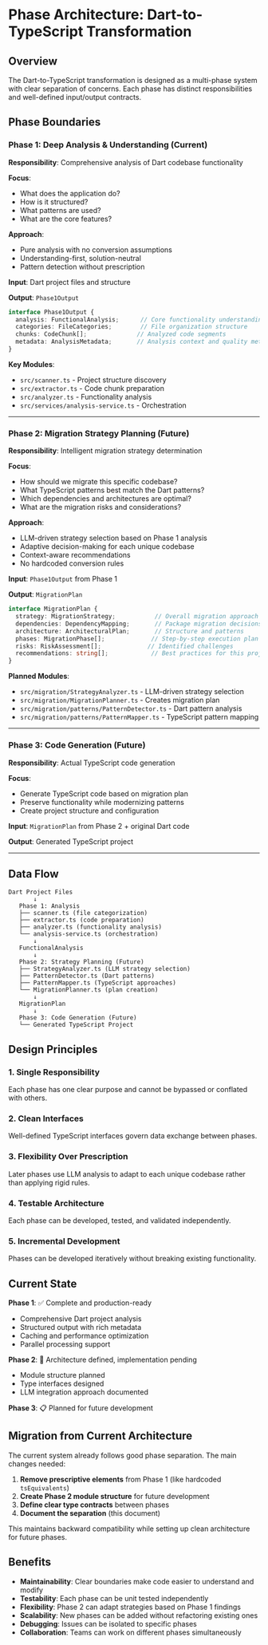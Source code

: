 # Phase Architecture: Dart-to-TypeScript Transformation

## Overview

The Dart-to-TypeScript transformation is designed as a multi-phase system with clear separation of concerns. Each phase has distinct responsibilities and well-defined input/output contracts.

## Phase Boundaries

### Phase 1: Deep Analysis & Understanding (Current)

**Responsibility**: Comprehensive analysis of Dart codebase functionality

**Focus**: 
- What does the application do?
- How is it structured?
- What patterns are used?
- What are the core features?

**Approach**:
- Pure analysis with no conversion assumptions
- Understanding-first, solution-neutral
- Pattern detection without prescription

**Input**: Dart project files and structure

**Output**: `Phase1Output`
```typescript
interface Phase1Output {
  analysis: FunctionalAnalysis;      // Core functionality understanding
  categories: FileCategories;        // File organization structure  
  chunks: CodeChunk[];              // Analyzed code segments
  metadata: AnalysisMetadata;       // Analysis context and quality metrics
}
```

**Key Modules**:
- `src/scanner.ts` - Project structure discovery
- `src/extractor.ts` - Code chunk preparation
- `src/analyzer.ts` - Functionality analysis
- `src/services/analysis-service.ts` - Orchestration

---

### Phase 2: Migration Strategy Planning (Future)

**Responsibility**: Intelligent migration strategy determination

**Focus**:
- How should we migrate this specific codebase?
- What TypeScript patterns best match the Dart patterns?
- Which dependencies and architectures are optimal?
- What are the migration risks and considerations?

**Approach**:
- LLM-driven strategy selection based on Phase 1 analysis
- Adaptive decision-making for each unique codebase
- Context-aware recommendations
- No hardcoded conversion rules

**Input**: `Phase1Output` from Phase 1

**Output**: `MigrationPlan`
```typescript
interface MigrationPlan {
  strategy: MigrationStrategy;           // Overall migration approach
  dependencies: DependencyMapping;       // Package migration decisions
  architecture: ArchitecturalPlan;       // Structure and patterns
  phases: MigrationPhase[];             // Step-by-step execution plan
  risks: RiskAssessment[];             // Identified challenges
  recommendations: string[];            // Best practices for this project
}
```

**Planned Modules**:
- `src/migration/StrategyAnalyzer.ts` - LLM-driven strategy selection
- `src/migration/MigrationPlanner.ts` - Creates migration plan
- `src/migration/patterns/PatternDetector.ts` - Dart pattern analysis
- `src/migration/patterns/PatternMapper.ts` - TypeScript pattern mapping

---

### Phase 3: Code Generation (Future)

**Responsibility**: Actual TypeScript code generation

**Focus**:
- Generate TypeScript code based on migration plan
- Preserve functionality while modernizing patterns
- Create project structure and configuration

**Input**: `MigrationPlan` from Phase 2 + original Dart code

**Output**: Generated TypeScript project

---

## Data Flow

```
Dart Project Files
       ↓
   Phase 1: Analysis
   ├── scanner.ts (file categorization)
   ├── extractor.ts (code preparation)
   ├── analyzer.ts (functionality analysis)
   └── analysis-service.ts (orchestration)
       ↓
   FunctionalAnalysis
       ↓
   Phase 2: Strategy Planning (Future)
   ├── StrategyAnalyzer.ts (LLM strategy selection)
   ├── PatternDetector.ts (Dart patterns)
   ├── PatternMapper.ts (TypeScript approaches)
   └── MigrationPlanner.ts (plan creation)
       ↓
   MigrationPlan
       ↓
   Phase 3: Code Generation (Future)
   └── Generated TypeScript Project
```

## Design Principles

### 1. Single Responsibility
Each phase has one clear purpose and cannot be bypassed or conflated with others.

### 2. Clean Interfaces
Well-defined TypeScript interfaces govern data exchange between phases.

### 3. Flexibility Over Prescription
Later phases use LLM analysis to adapt to each unique codebase rather than applying rigid rules.

### 4. Testable Architecture
Each phase can be developed, tested, and validated independently.

### 5. Incremental Development
Phases can be developed iteratively without breaking existing functionality.

## Current State

**Phase 1**: ✅ Complete and production-ready
- Comprehensive Dart project analysis
- Structured output with rich metadata
- Caching and performance optimization
- Parallel processing support

**Phase 2**: 🚧 Architecture defined, implementation pending
- Module structure planned
- Type interfaces designed
- LLM integration approach documented

**Phase 3**: 📋 Planned for future development

## Migration from Current Architecture

The current system already follows good phase separation. The main changes needed:

1. **Remove prescriptive elements** from Phase 1 (like hardcoded `tsEquivalents`)
2. **Create Phase 2 module structure** for future development
3. **Define clear type contracts** between phases
4. **Document the separation** (this document)

This maintains backward compatibility while setting up clean architecture for future phases.

## Benefits

- **Maintainability**: Clear boundaries make code easier to understand and modify
- **Testability**: Each phase can be unit tested independently
- **Flexibility**: Phase 2 can adapt strategies based on Phase 1 findings
- **Scalability**: New phases can be added without refactoring existing ones
- **Debugging**: Issues can be isolated to specific phases
- **Collaboration**: Teams can work on different phases simultaneously